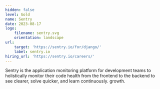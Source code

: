 ```yaml
---
hidden: false
level: Gold
name: Sentry
date: 2023-08-17
logo:
    filename: sentry.svg
    orientation: landscape
url:
    target: 'https://sentry.io/for/django/'
    label: sentry.io
hiring_url: 'https://sentry.io/careers/'
---
```

Sentry is the application monitoring platform for development teams to holistically monitor their code health from the frontend to the backend to see clearer, solve quicker, and learn continuously.
growth.



